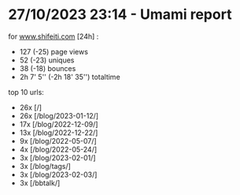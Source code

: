 # 27/10/2023 23:14 - Umami report
for www.shifeiti.com [24h] :

 - 127 (-25) page views
 - 52 (-23) uniques
 - 38 (-18) bounces
 - 2h 7' 5'' (-2h 18' 35'') totaltime


top 10 urls:
 - 26x [/]
 - 26x [/blog/2023-01-12/]
 - 17x [/blog/2022-12-09/]
 - 13x [/blog/2022-12-22/]
 - 9x [/blog/2022-05-07/]
 - 4x [/blog/2022-05-24/]
 - 3x [/blog/2023-02-01/]
 - 3x [/blog/tags/]
 - 3x [/blog/2023-02-03/]
 - 3x [/bbtalk/]


